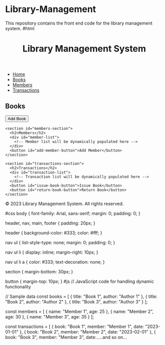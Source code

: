 # Library-Management
This repository contains the front end code for the library management system.
#html
<!DOCTYPE html>
<html>
<head>
  <meta charset="UTF-8">
  <title>Library Management</title>
  <link rel="stylesheet" type="text/css" href="styles.css">
</head>
<body>
  <header>
    <h1>Library Management System</h1>
  </header>
  
  <nav>
    <ul>
      <li><a href="#">Home</a></li>
      <li><a href="#">Books</a></li>
      <li><a href="#">Members</a></li>
      <li><a href="#">Transactions</a></li>
    </ul>
  </nav>
  
  <main>
    <section id="books-section">
      <h2>Books</h2>
      <div id="book-list">
        <!-- Book list will be dynamically populated here -->
      </div>
      <button id="add-book-button">Add Book</button>
    </section>
    
    <section id="members-section">
      <h2>Members</h2>
      <div id="member-list">
        <!-- Member list will be dynamically populated here -->
      </div>
      <button id="add-member-button">Add Member</button>
    </section>
    
    <section id="transactions-section">
      <h2>Transactions</h2>
      <div id="transaction-list">
        <!-- Transaction list will be dynamically populated here -->
      </div>
      <button id="issue-book-button">Issue Book</button>
      <button id="return-book-button">Return Book</button>
    </section>
  </main>
  
  <footer>
    <p>&copy; 2023 Library Management System. All rights reserved.</p>
  </footer>
  
  <script src="script.js"></script>
</body>
</html>
#css
body {
  font-family: Arial, sans-serif;
  margin: 0;
  padding: 0;
}

header, nav, main, footer {
  padding: 20px;
}

header {
  background-color: #333;
  color: #fff;
}

nav ul {
  list-style-type: none;
  margin: 0;
  padding: 0;
}

nav ul li {
  display: inline;
  margin-right: 10px;
}

nav ul li a {
  color: #333;
  text-decoration: none;
}

section {
  margin-bottom: 30px;
}

button {
  margin-top: 10px;
}
#js
// JavaScript code for handling dynamic functionality

// Sample data
const books = [
  { title: "Book 1", author: "Author 1" },
  { title: "Book 2", author: "Author 2" },
  { title: "Book 3", author: "Author 3" }
];

const members = [
  { name: "Member 1", age: 25 },
  { name: "Member 2", age: 30 },
  { name: "Member 3", age: 35 }
];

const transactions = [
  { book: "Book 1", member: "Member 1", date: "2023-01-01" },
  { book: "Book 2", member: "Member 2", date: "2023-02-01" },
  { book: "Book 3", member: "Member 3", date:.....and so on...
